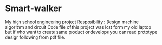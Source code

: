 # Smart-walker
My high school engineering project
Resposibility : Design machine algorithm and circuit
Code file of this project was lost form my old laptop but if who want to create same product or develope you can read prototype design following from pdf file.
